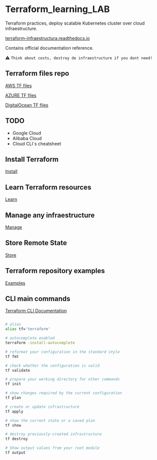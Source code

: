 # Terraform_learning_LAB

Terraform practices, deploy scalable Kubernetes cluster over cloud infraestructure.

[terraform-infraestructura.readthedocs.io](https://terraform-infraestructura.readthedocs.io/es/latest/introduccion/index.html)

Contains official documentation reference.

:warning: `Think about costs, destroy de infraestructure if you dont need!`

## Terraform files repo

[AWS TF files](https://github.com/VictorGil-Ops/Terraform_LAB/tree/main/aws-kubernetes-cluster)

[AZURE TF files](https://github.com/VictorGil-Ops/Terraform_LAB/tree/main/azure-kubernetes-cluster)

[DigitalOcean TF files](https://github.com/VictorGil-Ops/Terraform_LAB/tree/main/digitalocean-kubernetes-cluster)

## TODO

- Google Cloud
- Alibaba Cloud
- Cloud CLI`s cheatsheet

## Install Terraform

[Install](https://learn.hashicorp.com/tutorials/terraform/install-cli?in=terraform/gcp-get-started#install-terraform)

## Learn Terraform resources

[Learn](https://github.com/hashicorp/learn-terraform-resources)

## Manage any infraestructure

[Manage](https://registry.terraform.io/browse/providers)  

## Store Remote State

[Store](https://learn.hashicorp.com/tutorials/terraform/aws-remote?in=terraform/certification-associate-tutorials)

## Terraform repository examples

[Examples](https://github.com/hashicorp/terraform)

## CLI main commands

[Terraform CLI Documentation](https://www.terraform.io/cli)


```bash

# alias
alias tf='terraform'

# autocomplete enabled
terraform -install-autocomplete

# reformat your configuration in the standard style
tf fmt

# check whether the configuration is valid
tf validate

# prepare your working directory for other commands
tf init

# show changes required by the current configuration
tf plan

# create or update infrastructure
tf apply

# show the current state or a saved plan
tf show

# destroy previously-created infrastructure
tf destroy

# Show output values from your root module
tf output

```
